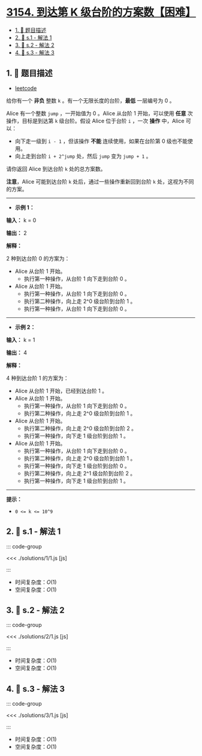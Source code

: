 # [3154. 到达第 K 级台阶的方案数【困难】](https://github.com/tnotesjs/TNotes.leetcode/tree/main/notes/3154.%20%E5%88%B0%E8%BE%BE%E7%AC%AC%20K%20%E7%BA%A7%E5%8F%B0%E9%98%B6%E7%9A%84%E6%96%B9%E6%A1%88%E6%95%B0%E3%80%90%E5%9B%B0%E9%9A%BE%E3%80%91)

<!-- region:toc -->

- [1. 📝 题目描述](#1--题目描述)
- [2. 🎯 s.1 - 解法 1](#2--s1---解法-1)
- [3. 🎯 s.2 - 解法 2](#3--s2---解法-2)
- [4. 🎯 s.3 - 解法 3](#4--s3---解法-3)

<!-- endregion:toc -->

## 1. 📝 题目描述

- [leetcode](https://leetcode.cn/problems/find-number-of-ways-to-reach-the-k-th-stair/)

给你有一个 **非负** 整数 `k` 。有一个无限长度的台阶，**最低** 一层编号为 0 。

Alice 有一个整数 `jump` ，一开始值为 0 。Alice 从台阶 1 开始，可以使用 **任意** 次操作，目标是到达第 `k` 级台阶。假设 Alice 位于台阶 `i` ，一次 **操作** 中，Alice 可以：

- 向下走一级到 `i - 1` ，但该操作 **不能** 连续使用，如果在台阶第 0 级也不能使用。
- 向上走到台阶 `i + 2^jump` 处，然后 `jump` 变为 `jump + 1` 。

请你返回 Alice 到达台阶 `k` 处的总方案数。

**注意**，Alice 可能到达台阶 `k` 处后，通过一些操作重新回到台阶 `k` 处，这视为不同的方案。

---

- **示例 1：**

**输入：** k = 0

**输出：** 2

**解释：**

2 种到达台阶 0 的方案为：

- Alice 从台阶 1 开始。
  - 执行第一种操作，从台阶 1 向下走到台阶 0 。
- Alice 从台阶 1 开始。
  - 执行第一种操作，从台阶 1 向下走到台阶 0 。
  - 执行第二种操作，向上走 2^0 级台阶到台阶 1 。
  - 执行第一种操作，从台阶 1 向下走到台阶 0 。

---

- **示例 2：**

**输入：** k = 1

**输出：** 4

**解释：**

4 种到达台阶 1 的方案为：

- Alice 从台阶 1 开始，已经到达台阶 1 。
- Alice 从台阶 1 开始。
  - 执行第一种操作，从台阶 1 向下走到台阶 0 。
  - 执行第二种操作，向上走 2^0 级台阶到台阶 1 。
- Alice 从台阶 1 开始。
  - 执行第二种操作，向上走 2^0 级台阶到台阶 2 。
  - 执行第一种操作，向下走 1 级台阶到台阶 1 。
- Alice 从台阶 1 开始。
  - 执行第一种操作，从台阶 1 向下走到台阶 0 。
  - 执行第二种操作，向上走 2^0 级台阶到台阶 1 。
  - 执行第一种操作，向下走 1 级台阶到台阶 0 。
  - 执行第二种操作，向上走 2^1 级台阶到台阶 2 。
  - 执行第一种操作，向下走 1 级台阶到台阶 1 。

---

**提示：**

- `0 <= k <= 10^9`

## 2. 🎯 s.1 - 解法 1

::: code-group

<<< ./solutions/1/1.js [js]

:::

- 时间复杂度：$O(1)$
- 空间复杂度：$O(1)$

## 3. 🎯 s.2 - 解法 2

::: code-group

<<< ./solutions/2/1.js [js]

:::

- 时间复杂度：$O(1)$
- 空间复杂度：$O(1)$

## 4. 🎯 s.3 - 解法 3

::: code-group

<<< ./solutions/3/1.js [js]

:::

- 时间复杂度：$O(1)$
- 空间复杂度：$O(1)$

